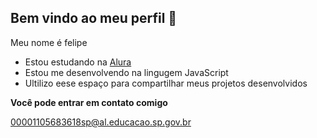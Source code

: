 ## Bem vindo ao meu perfil 🍻

Meu nome é felipe 

- Estou estudando na [Alura](https://www.alura.com.br)
- Estou me desenvolvendo na lingugem JavaScript
- Ultilizo eese espaço para compartilhar meus projetos desenvolvidos


**Você pode entrar em contato comigo**

00001105683618sp@al.educacao.sp.gov.br
